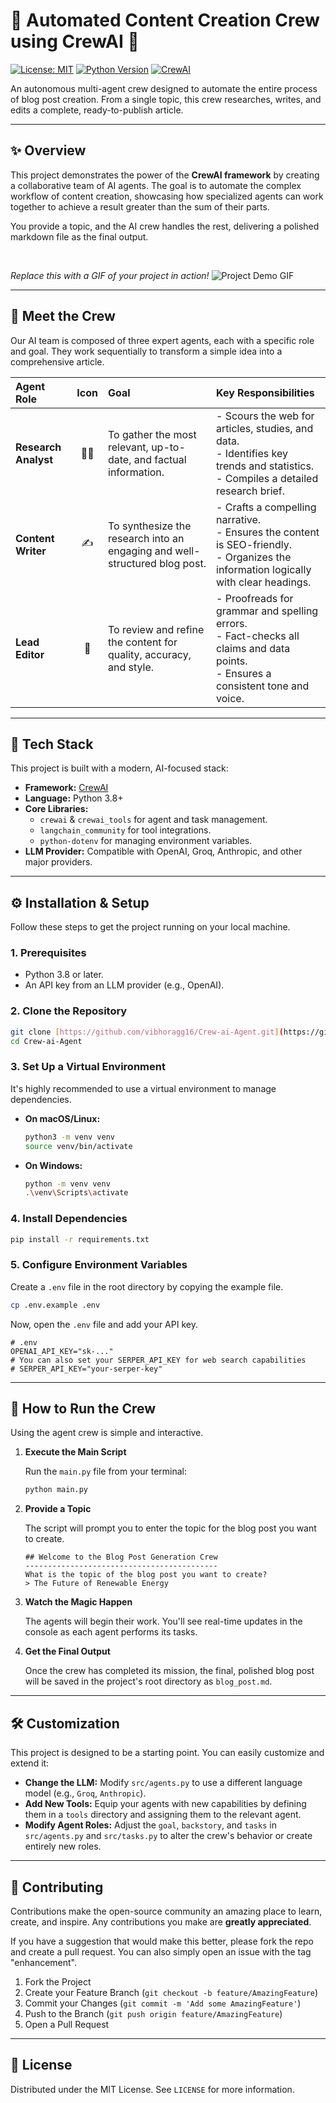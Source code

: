 # 🚀 Automated Content Creation Crew using CrewAI 📝

[![License: MIT](https://img.shields.io/badge/License-MIT-yellow.svg)](https://opensource.org/licenses/MIT)
[![Python Version](https://img.shields.io/badge/python-3.8+-blue.svg)](https://www.python.org/downloads/)
[![CrewAI](https://img.shields.io/badge/framework-CrewAI-orange.svg)](https://www.crewai.com/)

An autonomous multi-agent crew designed to automate the entire process of blog post creation. From a single topic, this crew researches, writes, and edits a complete, ready-to-publish article.

---

## ✨ Overview

This project demonstrates the power of the **CrewAI framework** by creating a collaborative team of AI agents. The goal is to automate the complex workflow of content creation, showcasing how specialized agents can work together to achieve a result greater than the sum of their parts.

You provide a topic, and the AI crew handles the rest, delivering a polished markdown file as the final output.

<br>

*Replace this with a GIF of your project in action!*
![Project Demo GIF](https://placehold.co/800x400/171717/FFFFFF?text=Project+Demo+GIF)

---

## 🤖 Meet the Crew

Our AI team is composed of three expert agents, each with a specific role and goal. They work sequentially to transform a simple idea into a comprehensive article.

| Agent Role | Icon | Goal | Key Responsibilities |
| :--- | :--: | :--- | :--- |
| **Research Analyst** | 🕵️‍♂️ | To gather the most relevant, up-to-date, and factual information. | - Scours the web for articles, studies, and data.<br>- Identifies key trends and statistics.<br>- Compiles a detailed research brief. |
| **Content Writer** | ✍️ | To synthesize the research into an engaging and well-structured blog post. | - Crafts a compelling narrative.<br>- Ensures the content is SEO-friendly.<br>- Organizes the information logically with clear headings. |
| **Lead Editor** | 🧐 | To review and refine the content for quality, accuracy, and style. | - Proofreads for grammar and spelling errors.<br>- Fact-checks all claims and data points.<br>- Ensures a consistent tone and voice. |

---

## 🔧 Tech Stack

This project is built with a modern, AI-focused stack:

- **Framework:** [CrewAI](https://www.crewai.com/)
- **Language:** Python 3.8+
- **Core Libraries:**
  - `crewai` & `crewai_tools` for agent and task management.
  - `langchain_community` for tool integrations.
  - `python-dotenv` for managing environment variables.
- **LLM Provider:** Compatible with OpenAI, Groq, Anthropic, and other major providers.

---

## ⚙️ Installation & Setup

Follow these steps to get the project running on your local machine.

### 1. Prerequisites

- Python 3.8 or later.
- An API key from an LLM provider (e.g., OpenAI).

### 2. Clone the Repository

```bash
git clone [https://github.com/vibhoragg16/Crew-ai-Agent.git](https://github.com/vibhoragg16/Crew-ai-Agent.git)
cd Crew-ai-Agent
```

### 3. Set Up a Virtual Environment

It's highly recommended to use a virtual environment to manage dependencies.

- **On macOS/Linux:**
  ```bash
  python3 -m venv venv
  source venv/bin/activate
  ```
- **On Windows:**
  ```bash
  python -m venv venv
  .\venv\Scripts\activate
  ```

### 4. Install Dependencies

```bash
pip install -r requirements.txt
```

### 5. Configure Environment Variables

Create a `.env` file in the root directory by copying the example file.

```bash
cp .env.example .env
```

Now, open the `.env` file and add your API key.

```env
# .env
OPENAI_API_KEY="sk-..."
# You can also set your SERPER_API_KEY for web search capabilities
# SERPER_API_KEY="your-serper-key"
```

---

## 🚀 How to Run the Crew

Using the agent crew is simple and interactive.

1.  **Execute the Main Script**

    Run the `main.py` file from your terminal:
    ```bash
    python main.py
    ```

2.  **Provide a Topic**

    The script will prompt you to enter the topic for the blog post you want to create.
    ```
    ## Welcome to the Blog Post Generation Crew
    -------------------------------------------
    What is the topic of the blog post you want to create?
    > The Future of Renewable Energy
    ```

3.  **Watch the Magic Happen**

    The agents will begin their work. You'll see real-time updates in the console as each agent performs its tasks.

4.  **Get the Final Output**

    Once the crew has completed its mission, the final, polished blog post will be saved in the project's root directory as `blog_post.md`.

---

## 🛠️ Customization

This project is designed to be a starting point. You can easily customize and extend it:

- **Change the LLM:** Modify `src/agents.py` to use a different language model (e.g., `Groq`, `Anthropic`).
- **Add New Tools:** Equip your agents with new capabilities by defining them in a `tools` directory and assigning them to the relevant agent.
- **Modify Agent Roles:** Adjust the `goal`, `backstory`, and `tasks` in `src/agents.py` and `src/tasks.py` to alter the crew's behavior or create entirely new roles.

---

## 🤝 Contributing

Contributions make the open-source community an amazing place to learn, create, and inspire. Any contributions you make are **greatly appreciated**.

If you have a suggestion that would make this better, please fork the repo and create a pull request. You can also simply open an issue with the tag "enhancement".

1.  Fork the Project
2.  Create your Feature Branch (`git checkout -b feature/AmazingFeature`)
3.  Commit your Changes (`git commit -m 'Add some AmazingFeature'`)
4.  Push to the Branch (`git push origin feature/AmazingFeature`)
5.  Open a Pull Request

---

## 📜 License

Distributed under the MIT License. See `LICENSE` for more information.
